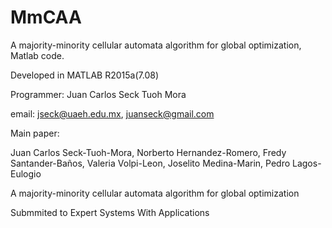 # MmCAA

A majority-minority cellular automata algorithm for global optimization, Matlab code.

Developed in MATLAB R2015a(7.08)

Programmer: Juan Carlos Seck Tuoh Mora

email: jseck@uaeh.edu.mx, juanseck@gmail.com

Main paper:

Juan Carlos Seck-Tuoh-Mora, Norberto Hernandez-Romero, Fredy Santander-Baños, Valeria Volpi-Leon, Joselito Medina-Marin, Pedro Lagos-Eulogio

A majority-minority cellular automata algorithm for global optimization

Submmited to Expert Systems With Applications
